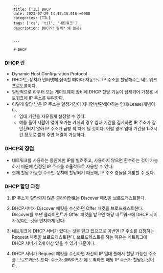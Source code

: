 

        ---
        title: [TIL] DHCP
        date: 2023-07-29 14:17:15.016 +0000
        categories: [TIL]
        tags: ['cs', 'til', '네트워크']
        description: DHCP가 뭘까? 왜 쓸까?
        
        
        ---

        # DHCP

### DHCP 란

- Dynamic Host Configuration Protocol
- DHCP는 장치가 인터넷에 접속할 때마다 자동으로 IP 주소를 할당해주는 네트워크 프로토콜이다.
- 일반적으로 라우터 또는 게이트웨이 장비에 DHCP 할당 기능이 탑재되어 가정용 네트워크에 IP 주소를 부여한다.
- 이렇게 할당 받은 IP 주소는 일정기간이 지나면 반환해야하는 임대(Lease)개념이다.
  - 임대 기간을 자유롭게 설정할 수 있다.
  - 예를 들어 사람이 많이 오가는 카페의 경우 임대 기간을 길게하면 IP 주소가 잘 반환되지 않아 IP 주소가 금방 꽉 차게 될 것이다. 이럴 경우 임대 기간을 1~2시간 정도로 짧게 주면 해결이 가능하다.

### DHCP의 장점
- 네트워크를 사용하는 동안에만 IP를 빌려주고, 사용하지 않으면 환수하는 것이 가능하기 때문에 한정된 IP 주소를 효율적으로 사용할 수 있다.
- 현재 할당 가능한 주소만 장치에 할당되기 때문에, IP 주소 충돌을 예방할 수 있다.

### DHCP 할당 과정
1. IP 주소가 할당되지 않은 클라이언트는 Discover 패킷을 브로드캐스트한다.

2. DHCP서버가 Discover 패킷을 수신하면 Offer 패킷을 브로드캐스트한다. Discover를 보낸 클라이언트가 Offer 패킷을 받으면 해당 네트워크에 DHCP 서버가 있다는 것을 인지하게 된다.
3. 네트워크에 DHCP 서버가 있다는 것을 알고 있으므로 이번엔 IP 주소를 요청하는 Request 패킷을 브로드캐스트한다. 브로드캐스트를 하는 이유는 네트워크에 DHCP 서버가 2개 이상 있을 수 있기 때문이다.
4. DHCP 서버가 Request 패킷을 수신하면 자신의 IP 임대 풀에서 할당 가능한 주소를 브로드캐스트한다. 주소가 클라이언트에 도착하면 해당 IP 주소가 할당된 것이다.

        